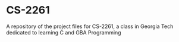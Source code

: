 # CS-2261
A repository of the project files for CS-2261, a class in Georgia Tech dedicated to learning C and GBA Programming
